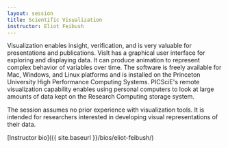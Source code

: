 ```yaml
---
layout: session
title: Scientific Visualization
instructor: Eliot Feibush
---
```



Visualization enables insight, verification, and is very valuable for presentations and publications. VisIt has a graphical user interface for exploring and displaying data. It can produce animation to represent complex behavior of variables over time. The software is freely available for Mac, Windows, and Linux platforms and is installed on the Princeton University High Performance Computing Systems. PICSciE's remote visualization capability enables using personal computers to look at large amounts of data kept on the Research Computing storage system.

The session assumes no prior experience with visualization tools. It is intended for researchers interested in developing visual representations of their data.

[Instructor bio]({{ site.baseurl }}/bios/eliot-feibush/)
